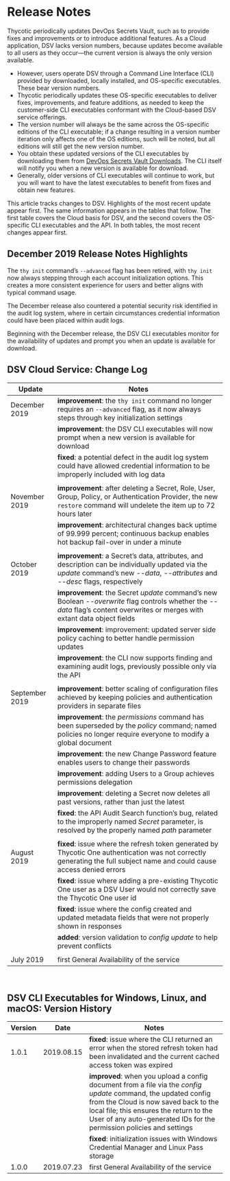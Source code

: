 ﻿[title]: # (Release Notes)
[tags]: # (DevOps Secrets Vault,DSV,)
[priority]: # (1900)

# Release Notes

Thycotic periodically updates DevOps Secrets Vault, such as to provide fixes and improvements or to introduce additional features. As a Cloud application, DSV lacks version numbers, because updates become available to all users as they occur—the current version is always the only version available.

* However, users operate DSV through a Command Line Interface (CLI) provided by downloaded, locally installed, and OS-specific executables. These bear version numbers.
* Thycotic periodically updates these OS-specific executables to deliver fixes, improvements, and feature additions, as needed to keep the customer-side CLI executables conformant with the Cloud-based DSV service offerings.
* The version number will always be the same across the OS-specific editions of the CLI executable; if a change resulting in a version number iteration only affects one of the OS editions, such will be noted, but all editions will still get the new version number.
* You obtain these updated versions of the CLI executables by downloading them from [DevOps Secrets Vault Downloads](https://dsv.thycotic.com/downloads). The CLI itself will notify you when a new version is available for download.
* Generally, older versions of CLI executables will continue to work, but you will want to have the latest executables to benefit from fixes and obtain new features.

This article tracks changes to DSV. Highlights of the most recent update appear first. The same information appears in the tables that follow. The first table covers the Cloud basis for DSV, and the second covers the OS-specific CLI executables and the API. In both tables, the most recent changes appear first.

## December 2019 Release Notes Highlights

The `thy init` command’s `--advanced` flag has been retired, with `thy init` now always stepping through each account initialization options. This creates a more consistent experience for users and better aligns with typical command usage.

The December release also countered a potential security risk identified in the audit log system, where in certain circumstances credential information could have been placed within audit logs.

Beginning with the December release, the DSV CLI executables monitor for the availability of updates and prompt you when an update is available for download.

## DSV Cloud Service: Change Log

| **Update**             | **Notes**                                  |
|------------------------|--------------------------------------------|
| December 2019          | **improvement**: the `thy init` command no longer requires an `--advanced` flag, as it now always steps through key initialization settings |
|                        | **improvement**: the DSV CLI executables will now prompt when a new version is available for download |
|                        | **fixed**: a potential defect in the audit log system could have allowed credential information to be improperly included with log data |
|                        |      |
| November 2019          | **improvement**: after deleting a Secret, Role, User, Group, Policy, or Authentication Provider, the new `restore` command will undelete the item up to 72 hours later
|                        | **improvement**: architectural changes back uptime of 99.999 percent; continuous backup enables hot backup fail-over in under a minute |
|                        |      |
| October 2019           | **improvement**: a Secret’s data, attributes, and description can be individually updated via the *update* command’s new *--data*, *--attributes* and *--desc* flags, respectively |
|                        | **improvement**: the Secret *update* command’s new Boolean *--overwrite* flag controls whether the *--data* flag’s content overwrites or merges with extant data object fields |
|                        | **improvement**: improvement: updated server side policy caching to better handle permission updates |
|                        | **improvement**: the CLI now supports finding and examining audit logs, previously possible only via the API |
|                        |      |
| September 2019         | **improvement**: better scaling of configuration files achieved by keeping policies and authentication providers in separate files  |
|                        | **improvement**: the *permissions* command has been superseded by the *policy* command; named policies no longer require everyone to modify a global document |
|                        | **improvement**: the new Change Password feature enables users to change their passwords |
|                        | **improvement**: adding Users to a Group achieves permissions delegation |
|                        | **improvement**: deleting a Secret now deletes all past versions, rather than just the latest |
|                        | **fixed**: the API Audit Search function’s bug, related to the improperly named *Secret* parameter, is resolved by the properly named *path* parameter |
|                        |      |
| August 2019            | **fixed**: issue where the refresh token generated by Thycotic One authentication was not correctly generating the full subject name and could cause access denied errors |
|                        | **fixed**: issue where adding a pre-existing Thycotic One user as a DSV User would not correctly save the Thycotic One user id |
|                        | **fixed**: issue where the config created and updated metadata fields that were not properly shown in responses |
|                        | **added**: version validation to *config update* to help prevent conflicts |
|                        |      |
| July 2019              | first General Availability of the service  |
 

## DSV CLI Executables for Windows, Linux, and macOS: Version History

| **Version** | **Date**   | **Notes**  |
|-------------|------------|------------|
| 1.0.1       | 2019.08.15 | **fixed**: issue where the CLI returned an error when the stored refresh token had been invalidated and the current cached access token was expired |
|             |            | **improved**: when you upload a config document from a file via the *config update* command, the updated config from the Cloud is now saved back to the local file; this ensures the return to the User of any auto-generated IDs for the permission policies and settings |
|             |            | **fixed**: initialization issues with Windows Credential Manager and Linux Pass storage |
| 1.0.0       | 2019.07.23 | first General Availability of the service |

